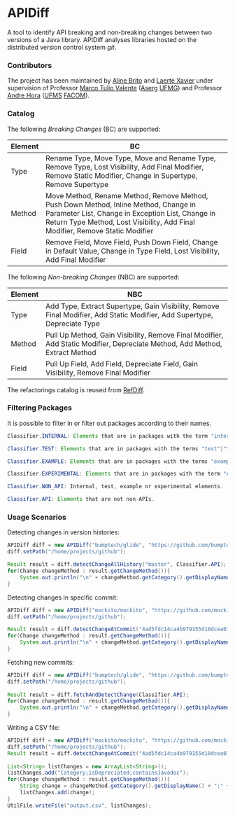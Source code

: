 # APIDiff

A tool to identify API breaking and non-breaking changes between two versions of a Java library. APIDiff analyses libraries hosted on the distributed version control system _git_.

### Contributors
The project has been maintained by [Aline Brito](https://github.com/alinebrito) and [Laerte Xavier](https://github.com/xavierlaerte) under supervision of Professor [Marco Tulio Valente](https://github.com/mtov) ([Aserg](http://aserg.labsoft.dcc.ufmg.br/) [UFMG](https://www.ufmg.br/)) and Professor [Andre Hora](https://github.com/andrehora) ([UFMS](https://www.ufms.br/) [FACOM](https://www.facom.ufms.br/)).

### Catalog

The following _Breaking Changes_ (BC) are supported: 

| Element  | BC |
| ------------- | ------------- |
| Type  | Rename Type, Move Type, Move and Rename Type, Remove Type, Lost Visibility, Add Final Modifier,  Remove Static Modifier, Change in Supertype, Remove Supertype |
| Method  | Move Method, Rename Method, Remove Method, Push Down Method, Inline Method, Change in Parameter List, Change in Exception List, Change in Return Type Method, Lost Visibility, Add Final Modifier, Remove Static Modifier  | 
| Field  |  Remove Field, Move Field, Push Down Field, Change in Default Value, Change in Type Field,  Lost Visibility, Add Final Modifier | 

The following _Non-breaking Changes_ (NBC) are supported: 

| Element  | NBC |
| ------------- | ------------- |
| Type  | Add Type, Extract Supertype, Gain Visibility, Remove Final Modifier, Add Static Modifier, Add Supertype, Depreciate Type |
| Method  | Pull Up Method, Gain Visibility, Remove Final Modifier, Add Static Modifier, Depreciate Method, Add Method, Extract Method| 
| Field  | Pull Up Field, Add Field, Depreciate Field, Gain Visibility, Remove Final Modifier|


The refactorings catalog is reused from [RefDiff](https://github.com/aserg-ufmg/RefDiff).

### Filtering Packages

It is possible to filter in or filter out packages according to their names. 

```java 
Classifier.INTERNAL: Elements that are in packages with the term "internal".

Classifier.TEST: Elements that are in packages with the terms "test"|"tests", or is in source file "src/test", or ends with "test.java"|"tests.java".

Classifier.EXAMPLE: Elements that are in packages with the terms "example"|"examples"|"sample"|"samples"|"demo"|"demos"

Classifier.EXPERIMENTAL: Elements that are in packages with the term "experimental".

Classifier.NON_API: Internal, test, example or experimental elements.

Classifier.API: Elements that are not non-APIs.
``` 

### Usage Scenarios

Detecting changes in version histories:

```java
APIDiff diff = new APIDiff("bumptech/glide", "https://github.com/bumptech/glide.git");
diff.setPath("/home/projects/github");

Result result = diff.detectChangeAllHistory("master", Classifier.API);
for(Change changeMethod : result.getChangeMethod()){
    System.out.println("\n" + changeMethod.getCategory().getDisplayName() + " - " + changeMethod.getDescription());
}
```
Detecting changes in specific commit:

```java
APIDiff diff = new APIDiff("mockito/mockito", "https://github.com/mockito/mockito.git");
diff.setPath("/home/projects/github");

Result result = diff.detectChangeAtCommit("4ad5fdc14ca4b979155d10dcea0182c82380aefa", Classifier.API);
for(Change changeMethod : result.getChangeMethod()){
    System.out.println("\n" + changeMethod.getCategory().getDisplayName() + " - " + changeMethod.getDescription());
}
```
Fetching new commits:

```java
APIDiff diff = new APIDiff("bumptech/glide", "https://github.com/bumptech/glide.git");
diff.setPath("/home/projects/github");
    
Result result = diff.fetchAndDetectChange(Classifier.API);
for(Change changeMethod : result.getChangeMethod()){
    System.out.println("\n" + changeMethod.getCategory().getDisplayName() + " - " + changeMethod.getDescription());
}
```

Writing a CSV file:

```java
APIDiff diff = new APIDiff("mockito/mockito", "https://github.com/mockito/mockito.git");
diff.setPath("/home/projects/github");
Result result = diff.detectChangeAtCommit("4ad5fdc14ca4b979155d10dcea0182c82380aefa", Classifier.API);
		
List<String> listChanges = new ArrayList<String>();
listChanges.add("Category;isDepreciated;containsJavadoc");
for(Change changeMethod : result.getChangeMethod()){
    String change = changeMethod.getCategory().getDisplayName() + ";" + changeMethod.getDepreciated()  + ";" + changeMethod.getJavadoc() ;
    listChanges.add(change);
}
UtilFile.writeFile("output.csv", listChanges);
```
